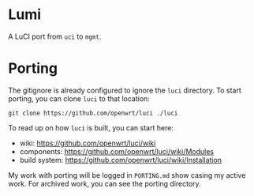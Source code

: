 # Lumi

A LuCI port from `uci` to `mgmt`.

# Porting

The gitignore is already configured to ignore the `luci` directory. To start porting, you can clone `luci` to that location:

```pwsh
git clone https://github.com/openwrt/luci ./luci
```

To read up on how `luci` is built, you can start here:
- wiki: https://github.com/openwrt/luci/wiki
- components: https://github.com/openwrt/luci/wiki/Modules
- build system: https://github.com/openwrt/luci/wiki/Installation

My work with porting will be logged in `PORTING.md` show casing my active work. For archived work, you can see the porting directory.